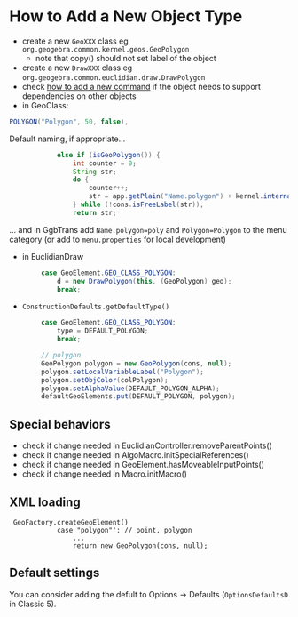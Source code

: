  # How to Add a New Object Type

 * create a new `GeoXXX` class eg `org.geogebra.common.kernel.geos.GeoPolygon`
   * note that copy() should not set label of the object
 * create a new `DrawXXX` class eg `org.geogebra.common.euclidian.draw.DrawPolygon`
 * check [how to add a new command](./HowToAddANewComman.md) if the object needs to support dependencies on other objects
 * in GeoClass:
```java
POLYGON("Polygon", 50, false),
```
Default naming, if appropriate...
```java
			else if (isGeoPolygon()) {
				int counter = 0;
				String str;
				do {
					counter++;
					str = app.getPlain("Name.polygon") + kernel.internationalizeDigits(counter+"");;
				} while (!cons.isFreeLabel(str));
				return str;
```
... and in GgbTrans add `Name.polygon=poly` and `Polygon=Polygon` to the menu category (or add to `menu.properties` for local development)
 * in EuclidianDraw
```java
		case GeoElement.GEO_CLASS_POLYGON:
			d = new DrawPolygon(this, (GeoPolygon) geo);
			break;
```
 * `ConstructionDefaults.getDefaultType()`
```java
		case GeoElement.GEO_CLASS_POLYGON: 
			type = DEFAULT_POLYGON;
			break;
```

```java
		// polygon
		GeoPolygon polygon = new GeoPolygon(cons, null);	
		polygon.setLocalVariableLabel("Polygon");
		polygon.setObjColor(colPolygon);
		polygon.setAlphaValue(DEFAULT_POLYGON_ALPHA);
		defaultGeoElements.put(DEFAULT_POLYGON, polygon);
```

## Special behaviors
 * check if change needed in EuclidianController.removeParentPoints()
 * check if change needed in AlgoMacro.initSpecialReferences()
 * check if change needed in GeoElement.hasMoveableInputPoints()
 * check if change needed in Macro.initMacro()

## XML loading

```
 GeoFactory.createGeoElement()
    		case "polygon"': // point, polygon
    			...
    			return new GeoPolygon(cons, null);
```

## Default settings

You can consider adding the defult to Options -> Defaults (`OptionsDefaultsD` in Classic 5).
